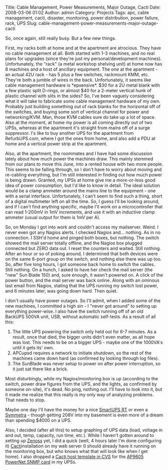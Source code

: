 Title: Cable Management, Power Measurements, Major Outage, Cacti
Date: 2008-03-06 01:02
Author: admin
Category: Projects
Tags: apc, cable management, cacti, disaster, monitoring, power distribution, power failure, rack, UPS
Slug: cable-management-power-measurements-major-outage-cacti

So, once again, still really busy. But a few new things.

First, my racks both at home and at the apartment are atrocious. They
have no cable management at all. Both started with 1-3 machines, and no
real plans for upgrades (since they're just my personal/development
machines). Unfortunately, the "rack" (a metal workshop shelving unit) at
home now has 8 machines and a host of ancillary equipment. The one at
the apartment - an actual 42U rack - has 5 plus a few switches,
rackmount KMM, etc. They're both a jumble of wires in the back.
Unfortunately, it seems like cable management hardware is \*epxensive\*.
$30 for a 2U metal blank with a few plastic split D-rings, or almost $40
for a 2-meter vertical hunk of plastic channel with slits in the sides?
So, I've been vaguely considering what it will take to fabricate some
cable management hardware of my own. Probably just building something
out of rack blanks for the horizontal off of the switches, and buying
some sort of vertical channel for power and networking/KVM. Man, those
KVM cables sure do take up a lot of space. Also at the moment, at home
my power is all coming directly out of two UPSs, whereas at the
apartment it's straight from mains off of a surge suppressor. I's like
to buy another UPS for the apartment from RefurbUPS.com, where I got the
ones from home, and also add a PDU at home and a vertical power strip at
the apartment.

Also, at the apartment, the roommates and I have had some discussion
lately about how much power the machines draw. This mainly stemmed from
our plans to move this June, into a rented house with two more people.
This seems to be falling through, so I don't have to worry about moving
and re-cabling everything, but I'm still interested in finding out how
much power is being drawn. Granted, my UPSs at home give me a
more-or-less good idea of power consumption, but I'd like to know in
detail. The ideal solution would be a clamp ammeter around the mains
line to the equipment - one with a serial interface. Unfortunately, I
can't seem to find such a thing, short of a digital multimeter left on
all the time. So, I guess I'll be looking around, and if I can't find
anything specific, maybe I'll work on a microcontroller that can read
1-200mV in 1mV increments, and use it with an inductive clamp ammeter
(usual output for them is 1mV per A).

So, on Monday I got into work and couldn't access my mailserver. Weird.
I never even got any Nagios alerts. I checked Nagios and... nothing. As
in no connection. I SSH'd home and pinged both boxes, but nothing. The
switch showed the mail server totally offline, and the Nagios box
plugged connected but ZERO data out. I reset the counters and waited.
Still nothing. After an hour or so of poking around, I determined that
both devices were on the same 6-port group on the switch, and nothing
else there was up too. So, after five long hours, I got someone back
home to switch the cables. Still nothing. On a hunch, I asked to have
her check the mail server (the "new" Sun Blade 150) and, sure enough, it
wasn't powered on. A click of the power button, and the mail server was
back online. Along with an ominous last email from Nagios, stating that
the UPS running my switch lost power, and 6 minutes later, was going
down hard. Then quiet.

I don't usually have power outages. So I'll admit, when I added some of
the new machines, I committed a high sin - I "never got around" to
setting up everything power-wise. I also have the switch running off of
an old BackUPS 500VA unit, USB, without automatic self-tests. As a
result of all this:

1.  The little UPS powering the switch only held out for 6-7 minutes. As
    a result, once that died, the bigger units didn't even matter, as
    all hope was lost. This needs to be on a bigger UPS - maybe one of
    the 1000VA's until it gets its' own.
2.  APCupsd requires a network to initiate shutdown, so the rest of the
    machines came down hard (as confirmed by looking through log files).
3.  The SunBlade was never setup to power on after power interruption,
    so it just sat there like a brick.

Most disturbingly, while my Nagios/monitoring box is up (according to
the switch, power draw figures from the UPS, and the lights, as
confirmed by someone on-site), it's dead. No ping, nothing out. I'll
have to look into it, but it made me realize that this really is my only
way of analyzing problems. That needs to stop.

Maybe one day I'll have the money for a nice [SmartUPS
RT](http://www.apc.com/products/family/index.cfm?id=223) or even a
[Symmetra](http://www.apc.com/products/family/index.cfm?id=189) - though
getting 208V into my basement is even more of a dream than spending
$4000 on a UPS.

Also, I decided (after all this) to setup graphing of UPS data (load,
voltage in and out, temp, capacity, run time, etc.). While I haven't
gotten around to setting up [Zenoss](http://www.zenoss.com/) yet, I did
a quick (well, 4 hours later I'm done configuring it)
[Cacti](http://www.cacti.net/)installation on my web server (I should
already have it running on the monitoring box, but who knows what that
will look like when I get home). I also dropped a [Cacti host template
in
CVS](http://cvs.jasonantman.com/cvs/misc-scripts/cacti_host_template_apc_powernet_ap9605.xml?view=log)
for the [AP9605 PowerNet SNMP
card](http://www.jasonantman.com/blog/2007/03/apc-ap9605-powernet-snmp-card.html)
in my UPSs.
